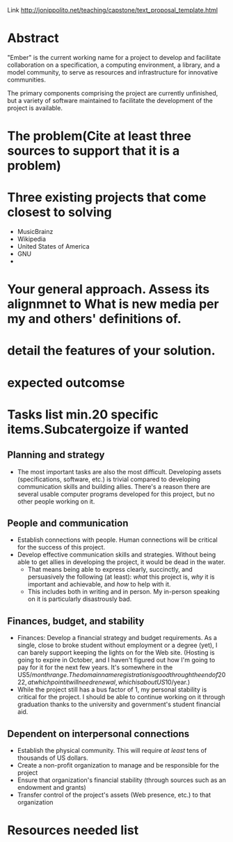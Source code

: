 Link http://jonippolito.net/teaching/capstone/text_proposal_template.html

# Abstract


"Ember" is the current working name for a project to develop and facilitate collaboration on a specification, a computing environment, a library, and a model community, to serve as resources and infrastructure for innovative communities.

The primary components comprising the project are currently unfinished, but a variety of software maintained to facilitate the development of the project is available.

# The problem(Cite at least three sources to support that it is a problem)

# Three existing projects that come closest to solving 
- MusicBrainz
- Wikipedia
- United States of America
- GNU
- 

# Your general approach. Assess its alignmnet to What is new media per my and others' definitions of. 


# detail the features of your solution. 



# expected outcomse

# Tasks list min.20 specific items.Subcatergoize if wanted

## Planning and strategy
- The most important tasks are also the most difficult. Developing assets (specifications, software, etc.) is trivial compared to developing communication skills and building allies. There's a reason there are several usable computer programs developed for this project, but no other people working on it.

## People and communication
- Establish connections with people. Human connections will be critical for the success of this project.
- Develop effective communication skills and strategies. Without being able to get allies in developing the project, it would be dead in the water.
  - That means being able to express clearly, succinctly, and persuasively the following (at least): _what_ this project is, _why_ it is important and achievable, and _how_ to help with it.
  - This includes both in writing and in person. My in-person speaking on it is particularly disastrously bad.

## Finances, budget, and stability
- Finances: Develop a financial strategy and budget requirements. As a single, close to broke student without employment or a degree (yet), I can barely support keeping the lights on for the Web site. (Hosting is going to expire in October, and I haven't figured out how I'm going to pay for it for the next few years. It's somewhere in the US$5/month range. The domain name registration is good through the end of 2022, at which point it will need renewal, which is about US$10/year.)
- While the project still has a bus factor of 1, my personal stability is critical for the project. I should be able to continue working on it through graduation thanks to the university and government's student financial aid.

## Dependent on interpersonal connections
- Establish the physical community. This will require *at least* tens of thousands of US dollars.
- Create a non-profit organization to manage and be responsible for the project
- Ensure that organization's financial stability (through sources such as an endowment and grants)
- Transfer control of the project's assets (Web presence, etc.) to that organization 


# Resources needed list
